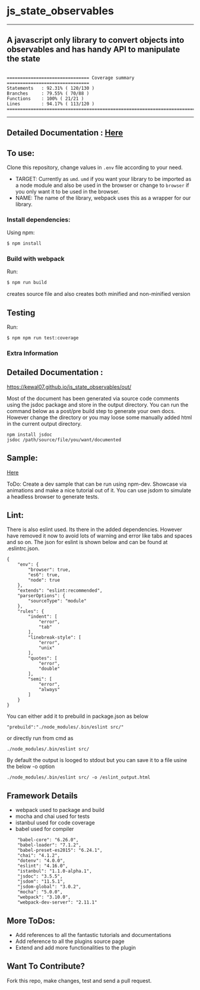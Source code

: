 # js_state_observables
---
A javascript only library to convert objects into observables and has handy API to manipulate the state
---
```

=============================== Coverage summary ===============================
Statements   : 92.31% ( 120/130 )
Branches     : 79.55% ( 70/88 )
Functions    : 100% ( 21/21 )
Lines        : 94.17% ( 113/120 )
================================================================================
```
---
Detailed Documentation : [Here](https://kewal07.github.io/js_state_observables/out)
---
## To use:
Clone this repository, change values in `.env` file according to your need.

- TARGET: Currently as `umd`. `umd` if you want your library to be imported as a node module and also be used in the browser or change to `browser` if you only want it to be used in the browser.
- NAME: The name of the library, webpack uses this as a wrapper for our library.

### Install dependencies:
Using npm:
```bash
$ npm install
```

### Build with webpack
Run:
```bash
$ npm run build
```
creates source file and also creates both minified and non-minified version

## Testing
Run:
```bash
$ npm npm run test:coverage
```

### Extra Information

## Detailed Documentation : 
https://kewal07.github.io/js_state_observables/out/

Most of the document has been generated via source code comments using the jsdoc package and store in the output directory. You can
run the command below as a post/pre build step to generate your own docs. However change the directory or you may loose some
manually added html in the current output directory.
```
npm install jsdoc
jsdoc /path/source/file/you/want/documented
```

## Sample: 
[Here](https://kewal07.github.io/js_state_observables/dist/sample.html)

ToDo: Create a dev sample that can be run using npm-dev. Showcase via animations and make a nice tutorial out of it.
You can use jsdom to simulate a headless browser to generate tests.

## Lint: 
There is also eslint used. Its there in the added dependencies. However have removed it now to avoid lots of warning and error 
like tabs and spaces and so on. The json for eslint is shown below and can be found at .eslintrc.json.
```
{
    "env": {
        "browser": true,
        "es6": true,
        "node": true
    },
    "extends": "eslint:recommended",
    "parserOptions": {
        "sourceType": "module"
    },
    "rules": {
        "indent": [
            "error",
            "tab"
        ],
        "linebreak-style": [
            "error",
            "unix"
        ],
        "quotes": [
            "error",
            "double"
        ],
        "semi": [
            "error",
            "always"
        ]
    }
}
```
You can either add it to prebuild in
package.json as below
``` 
"prebuild":"./node_modules/.bin/eslint src/"
```
or directly run from cmd as 

``` 
./node_modules/.bin/eslint src/
```
By default the output is looged to stdout but you can save it to a file usine the below -o option
```
./node_modules/.bin/eslint src/ -o /eslint_output.html
```

## Framework Details
- webpack used to package and build
- mocha and chai used for tests
- istanbul used for code coverage
- babel used for compiler 
```
    "babel-core": "6.26.0",
    "babel-loader": "7.1.2",
    "babel-preset-es2015": "6.24.1",
    "chai": "4.1.2",
    "dotenv": "4.0.0",
    "eslint": "4.16.0",
    "istanbul": "1.1.0-alpha.1",
    "jsdoc": "3.5.5",
    "jsdom": "11.5.1",
    "jsdom-global": "3.0.2",
    "mocha": "5.0.0",
    "webpack": "3.10.0",
    "webpack-dev-server": "2.11.1"
```
## More ToDos: 
- Add references to all the fantastic tutorials and documentations
- Add reference to all the plugins source page
- Extend and add more functionalities to the plugin

## Want To Contribute?
Fork this repo, make changes, test and send a pull request.

